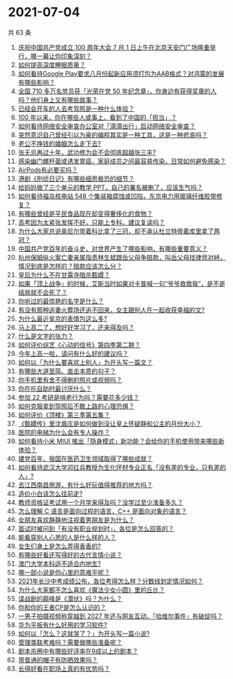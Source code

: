 # 2021-07-04

共 63 条

<!-- BEGIN -->
<!-- 最后更新时间 Sun Jul 04 2021 07:01:37 GMT+0800 (China Standard Time) -->

1. [庆祝中国共产党成立 100 周年大会 7 月 1
   日上午在北京天安门广场隆重举行，哪一幕让你印象深刻？](https://www.zhihu.com/question/469219832)
2. [如何提高深度睡眠质量？](https://www.zhihu.com/question/21367788)
3. [如何看待Google
   Play要求八月份起新应用须打包为AAB格式？对鸿蒙的发展有哪些影响？](https://www.zhihu.com/question/469588431)
4. [全国 710 多万名党员获「光荣在党 50
   年纪念章」，你身边有获得奖章的人吗？他们身上又有哪些故事？](https://www.zhihu.com/question/469220759)
5. [已经会开车的人去考驾照是一种什么体验？](https://www.zhihu.com/question/61195942)
6. [100 年以来，你在哪些人或事上，看到了中国的「担当」？](https://www.zhihu.com/question/469083054)
7. [如何看待网络安全审查办公室对「滴滴出行」启动网络安全审查？](https://www.zhihu.com/question/469590210)
8. [突然意识自己曾经引以为豪的编程其实是一种工具，这是一种悲哀吗？](https://www.zhihu.com/question/469223256)
9. [老公不挣钱的婚姻怎么走下去?](https://www.zhihu.com/question/374704037)
10. [张无忌再过十年，武功修为会不会彻底超越张三丰?](https://www.zhihu.com/question/458327600)
11. [感染幽门螺杆菌或诱发胃癌，家庭成员之间最容易传染，日常如何避免感染？](https://www.zhihu.com/question/469701438)
12. [AirPods有必要买吗？](https://www.zhihu.com/question/465884888)
13. [港剧《刑侦日记》有哪些细思极恐的细节？](https://www.zhihu.com/question/465226369)
14. [给妈妈做了三个单元的教学 PPT，自己的署名被删了，应该生气吗？](https://www.zhihu.com/question/466380653)
15. [如何看待福岛核电站 548
    个集装箱腐蚀或凹陷，东京电力用玻璃纤维胶带修复？](https://www.zhihu.com/question/469544314)
16. [有哪些曾经是平民食品现在却变得奢侈化的食物？](https://www.zhihu.com/question/468524945)
17. [高考因为太紧张发挥不好，只能上专科，建议复读吗？](https://www.zhihu.com/question/468480228)
18. [为什么大家总说奥尼尔带着科比拿了三冠，却不承认杜兰特带着库里拿了两冠？](https://www.zhihu.com/question/466820448)
19. [中国共产党百年的奋斗史，对世界产生了哪些影响，有哪些重要意义？](https://www.zhihu.com/question/469274581)
20. [杭州保姆纵火案亡妻亲属指责林生斌跟岳父母争赔款，叫岳父母找律师对峙，情况到底是怎样的？赔款应该怎么分？](https://www.zhihu.com/question/469306984)
21. [皇后为什么不在甘露寺暗杀甄嬛？](https://www.zhihu.com/question/323782581)
22. [如果「顶上战争」的时候，艾斯当时如果对卡普喊一句“爷爷救救我”，是不是结局就不会死了？](https://www.zhihu.com/question/275781764)
23. [你听过的最惊艳的名字是什么？](https://www.zhihu.com/question/265694919)
24. [有没有那种追妻火葬场还追不回来，女主跟别人在一起收获幸福的文?](https://www.zhihu.com/question/408254252)
25. [为什么最近吴京的表情包这么多?](https://www.zhihu.com/question/459051105)
26. [马上高二了，想好好学习了，还来得及吗？](https://www.zhihu.com/question/464340442)
27. [什么是文字的张力？](https://www.zhihu.com/question/20815158)
28. [如何评价综艺《心动的信号》第四季第二期？](https://www.zhihu.com/question/469588792)
29. [今年上高一啦，请问有什么好的建议吗？](https://www.zhihu.com/question/467877062)
30. [如何以「为什么要喜欢上别人」为开头写一篇文？](https://www.zhihu.com/question/443120413)
31. [有哪些大道至简、直击本质的句子？](https://www.zhihu.com/question/466361764)
32. [你手机里有舍不得删的照片或视频吗？](https://www.zhihu.com/question/312849874)
33. [你在吃自助时最讨厌什么？](https://www.zhihu.com/question/63212359)
34. [参加 22 考研是啃老行为吗？需要花多少钱？](https://www.zhihu.com/question/469453406)
35. [如何克服拿到驾照后不敢上路的心理恐惧？](https://www.zhihu.com/question/378244895)
36. [如何评价《顶楼》第三季第五集？](https://www.zhihu.com/question/469569647)
37. [《甄嬛传》里沈眉庄是如何做到没让皇上怀疑静和公主的月份大小？](https://www.zhihu.com/question/451619488)
38. [医院的电梯为什么会有专人操作？](https://www.zhihu.com/question/275348817)
39. [如何看待小米 MIUI
    推出「隐身模式」新功能？会给你的手机使用带来哪些新体验？](https://www.zhihu.com/question/469242892)
40. [建党百年，我国在医药卫生领域取得了哪些成就？](https://www.zhihu.com/question/468756547)
41. [如何看待武汉大学邓红兵教授为生化环材专业正名「没有差的专业，只有差的人」?](https://www.zhihu.com/question/469600953)
42. [去江西南昌旅游，有什么好玩值得推荐的地方吗？](https://www.zhihu.com/question/348057500)
43. [造价小白该怎么往前走?](https://www.zhihu.com/question/459896991)
44. [教师资格证考试用一个月学来得及吗？没学过至少准备多久？](https://www.zhihu.com/question/412569772)
45. [怎么理解 C 语言是面向过程的语言，C++ 是面向对象的语言？](https://www.zhihu.com/question/24425316)
46. [女朋友喜欢静静地注视着男朋友是为什么？](https://www.zhihu.com/question/309919749)
47. [面试时被问到「有没有职业规划时」，各位是怎么回答的？](https://www.zhihu.com/question/19850945)
48. [能看穿别人心思的人是什么样的人？](https://www.zhihu.com/question/27095943)
49. [女生们身上是怎么弄得香香的?](https://www.zhihu.com/question/285951733)
50. [有哪些好看还写得好的古代言情小说？](https://www.zhihu.com/question/305808724)
51. [澳门大学本科适不适合内地生?](https://www.zhihu.com/question/371477684)
52. [哪一部小说是你心里的意难平呢？](https://www.zhihu.com/question/467675119)
53. [2021年长沙中考成绩公布，各位考得怎么样？分数线划定情况如何？](https://www.zhihu.com/question/469625668)
54. [为什么大家都不怎么喜欢《魔法少女小圆》里的丘比？](https://www.zhihu.com/question/37154229)
55. [谍战剧的巅峰是《潜伏》吗？为什么？](https://www.zhihu.com/question/467430277)
56. [你和你的王者CP是怎么认识的？](https://www.zhihu.com/question/465183546)
57. [一男子拍摄视频称穿越到 2027
    年还与网友互动，「哈维尔事件」有破绽吗？](https://www.zhihu.com/question/466675842)
58. [华为平板有什么好用的学习软件?](https://www.zhihu.com/question/310728794)
59. [如何以「怎么？这就哭了？」为开头写一篇小说?](https://www.zhihu.com/question/453484837)
60. [管理类联考难吗？需要做哪些准备呢？](https://www.zhihu.com/question/339992123)
61. [剧本杀圈中有哪些好评率在9成以上的剧本？](https://www.zhihu.com/question/376559705)
62. [带普通的帽子有防晒效果吗？](https://www.zhihu.com/question/444213755)
63. [长得好看在职场上真的有优势吗？](https://www.zhihu.com/question/461972771)

<!-- END -->
